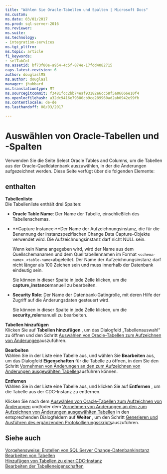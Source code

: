 ```yaml
---
title: "Wählen Sie Oracle-Tabellen und Spalten | Microsoft Docs"
ms.custom: 
ms.date: 03/01/2017
ms.prod: sql-server-2016
ms.reviewer: 
ms.suite: 
ms.technology:
- integration-services
ms.tgt_pltfrm: 
ms.topic: article
f1_keywords:
- selTabCol
ms.assetid: bf73f80e-a954-4c5f-874e-17fdd4082715
caps.latest.revision: 6
author: douglaslMS
ms.author: douglasl
manager: jhubbard
ms.translationtype: MT
ms.sourcegitcommit: f3481fcc2bb74eaf93182e6cc58f5a06666e10f4
ms.openlocfilehash: a32dc9416e79380cb9ce289960ad2ab0942e99fb
ms.contentlocale: de-de
ms.lasthandoff: 08/03/2017

---
```

# <a name="select-oracle-tables-and-columns"></a>Auswählen von Oracle-Tabellen und -Spalten
  Verwenden Sie die Seite Select Oracle Tables and Columns, um die Tabellen aus der Oracle-Quelldatenbank auszuwählen, in der die Änderungen aufgezeichnet werden. Diese Seite verfügt über die folgenden Elemente:  
  
## <a name="options"></a>enthalten  
 **Tabellenliste**  
 Die Tabellenliste enthält drei Spalten:  
  
-   **Oracle Table Name**: Der Name der Tabelle, einschließlich des Tabellenschemas.  
  
-   **Capture Instance:**Der Name der Aufzeichnungsinstanz, die für die Benennung der instanzspezifischen Change Data Capture-Objekte verwendet wird. Die Aufzeichnungsinstanz darf nicht NULL sein.  
  
     Wenn kein Name angegeben wird, wird der Name aus dem Quellschemanamen und dem Quelltabellennamen im Format `<schema-name>_<table-name>`abgeleitet. Der Name der Aufzeichnungsinstanz darf nicht länger als 100 Zeichen sein und muss innerhalb der Datenbank eindeutig sein.  
  
     Sie können in dieser Spalte in jede Zelle klicken, um die **capture_instance**manuell zu bearbeiten.  
  
-   **Security Role**: Der Name der Datenbank-Gatingrolle, mit deren Hilfe der Zugriff auf die Änderungsdaten gesteuert wird.  
  
     Sie können in dieser Spalte in jede Zelle klicken, um die **security_role**manuell zu bearbeiten.  
  
 **Tabellen hinzufügen**  
 Klicken Sie auf **Tabellen hinzufügen** , um das Dialogfeld „Tabellenauswahl“ zu öffnen und den Schritt [Auswählen von Oracle-Tabellen zum Aufzeichnen von Änderungen](../../integration-services/change-data-capture/select-oracle-tables-for-capturing-changes.md)auszuführen.  
  
 **Bearbeiten**  
 Wählen Sie in der Liste eine Tabelle aus, und wählen Sie **Bearbeiten** aus, um das Dialogfeld **Eigenschaften** für die Tabelle zu öffnen, in dem Sie den Schritt [Vornehmen von Änderungen an den zum Aufzeichnen von Änderungen ausgewählten Tabellen](../../integration-services/change-data-capture/make-changes-to-the-tables-selected-for-capturing-changes.md)ausführen können.  
  
 **Entfernen**  
 Wählen Sie in der Liste eine Tabelle aus, und klicken Sie auf **Entfernen** , um die Tabelle aus der CDC-Instanz zu entfernen.  
  
 Klicken Sie nach dem [Auswählen von Oracle-Tabellen zum Aufzeichnen von Änderungen](../../integration-services/change-data-capture/select-oracle-tables-for-capturing-changes.md) und/oder dem [Vornehmen von Änderungen an den zum Aufzeichnen von Änderungen ausgewählten Tabellen](../../integration-services/change-data-capture/make-changes-to-the-tables-selected-for-capturing-changes.md) in den entsprechenden Dialogfeldern auf **Weiter** , um den Schritt [Generieren und Ausführen des ergänzenden Protokollierungsskripts](../../integration-services/change-data-capture/generate-and-run-the-supplemental-logging-script.md)auszuführen.  
  
## <a name="see-also"></a>Siehe auch  
 [Vorgehensweise: Erstellen von SQL Server Change-Datenbankinstanz](../../integration-services/change-data-capture/how-to-create-the-sql-server-change-database-instance.md)   
 [Bearbeiten von Tabellen](../../integration-services/change-data-capture/edit-tables.md)   
 [Hinzufügen von Tabellen zu einer CDC-Instanz](../../integration-services/change-data-capture/add-tables-to-a-cdc-instance.md)   
 [Bearbeiten der Tabelleneigenschaften](../../integration-services/change-data-capture/edit-the-table-properties.md)  
  
  
